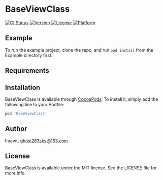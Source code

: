 # BaseViewClass

[![CI Status](https://img.shields.io/travis/huawentao/BaseViewClass.svg?style=flat)](https://travis-ci.org/huawentao/BaseViewClass)
[![Version](https://img.shields.io/cocoapods/v/BaseViewClass.svg?style=flat)](https://cocoapods.org/pods/BaseViewClass)
[![License](https://img.shields.io/cocoapods/l/BaseViewClass.svg?style=flat)](https://cocoapods.org/pods/BaseViewClass)
[![Platform](https://img.shields.io/cocoapods/p/BaseViewClass.svg?style=flat)](https://cocoapods.org/pods/BaseViewClass)

## Example

To run the example project, clone the repo, and run `pod install` from the Example directory first.

## Requirements

## Installation

BaseViewClass is available through [CocoaPods](https://cocoapods.org). To install
it, simply add the following line to your Podfile:

```ruby
pod 'BaseViewClass'
```

## Author

huawt, ghost263sky@163.com

## License

BaseViewClass is available under the MIT license. See the LICENSE file for more info.
